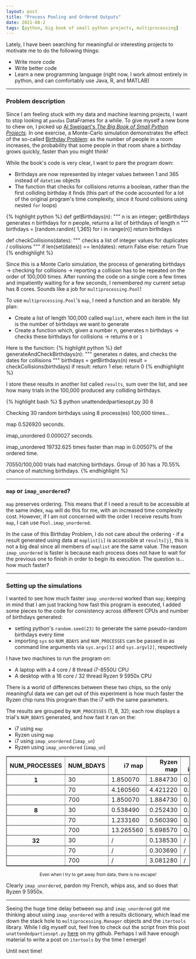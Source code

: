 ```yaml
---
layout: post
title: "Process Pooling and Ordered Outputs"
date: 2021-08-2
tags: [python, big book of small python projects, multiprocessing]
---
```


Lately, I have been searching for meaningful or interesting projects to motivate me to do the following things:
* Write more code
* Write better code
* Learn a new programming language (right now, I work almost entirely in python, and can comfortably use Java, R, and MATLAB)

___

### Problem description ###

Since I am feeling stuck with my data and machine learning projects, I want to stop looking at `pandas` DataFrames for a while. To give myself a new bone to chew on, I picked up [Al Sweigart\'s *The Big Book of Small Python Projects*](https://nostarch.com/big-book-small-python-projects). In one exercise, a Monte-Carlo simulation demonstrates the effect of the so-called [Birthday Problem](https://en.wikipedia.org/wiki/Birthday_problem): as the number of people in a room increases, the probability that some people in that room share a birthday grows quickly, faster than you might think!

While the book\'s code is very clear, I want to pare the program down:
* Birthdays are now represented by integer values between 1 and 365 instead of `datetime` objects
* The function that checks for collisions returns a boolean, rather than the first colliding birthday it finds (this part of the code accounted for a lot of the original program\'s time complexity, since it found collisions using nested `for` loops)

{% highlight python %}
def getBirthdays(n):
    """ n is an integer;
        getBirthdays generates
        n birthdays for n people,
        returns a list of birthdays
        of length n """
    birthdays = [random.randint(
	  1,365) for i in range(n)]
    return birthdays

def checkCollisions(dates):
    """ checks a list of
	integer values for duplicates
	/ collisions """
    if len(set(dates)) == len(dates):
        return False
    else:
        return True
{% endhighlight %}

Since this is a Monte Carlo simulation, the process of generating birthdays &rarr; checking for collisions &rarr; reporting a collision has to be repeated on the order of 100,000 times. After running the code on a single core a few times and impatiently waiting for a few seconds, I remembered my current setup has 8 cores. Sounds like a job for `multiprocessing.Pool`!

To use `multiprocessing.Pool`\'s `map`, I need a function and an iterable. My plan:
* Create a list of length 100,000 called `maplist`, where each item in the list is the number of birthdays we want to generate
* Create a function which, given a number n, generates n birthdays &rarr; checks these birthdays for collisions &rarr; returns `0`  or `1`

Here is the function:
{% highlight python %}
def generateAndCheckBirthdays(n):
    """ generates n dates, and checks
	the dates for collisions """
    birthdays = getBirthdays(n)
    result =
	  checkCollisions(birthdays)
    if result: return 1
    else: return 0
{% endhighlight %}

I store these results in another list called `results`, sum over the list, and see how many trials in the 100,000 produced any colliding birthdays.

{% highlight bash %}
$ python unattendedpartiesopt.py 30 8

Checking 30 random birthdays using
8 process(es) 100,000 times...

map               0.526920 seconds.

imap_unordered    0.000027 seconds.

imap_unordered    19732.625 times
                  faster than map
                  in 0.00507% of
                  the ordered time.

70550/100,000 trials had
matching birthdays.
Group of 30 has a 70.55% chance of
matching birthdays.
{% endhighlight %}

___

### `map` or `imap_unordered`? ###

`map` preserves ordering. This means that if I need a result to be accessible at the same index, `map` will do this for me, with an increased time complexity cost. However, if I am not concerned with the order I receive results from `map`, I can use `Pool.imap_unordered`.

In the case of this Birthday Problem, I do not care about the ordering - if a result generated using data at `maplist[i]` is accessible at `results[j]`, this is not a big deal since all members of `maplist` are the same value. The reason `imap_unordered` is faster is because each process does not have to wait for the previous one to finish in order to begin its execution. The question is... how much faster?

___

### Setting up the simulations ###

I wanted to see how much faster `imap_unordered` worked than `map`; keeping in mind that I am just tracking how fast this program is executed, I added some pieces to the code for consistency across different CPUs and number of birthdays generated:
* setting python\'s `random.seed(23)` to generate the same pseudo-random birthdays every time
* importing `sys` so `NUM_BDAYS` and `NUM_PROCESSES` can be passed in as command line arguments via `sys.argv[1]` and `sys.argv[2]`, respectively

I have two machines to run the program on:
* A laptop with a 4 core / 8 thread i7-8550U CPU
* A desktop with a 16 core / 32 thread Ryzen 9 5950x CPU

There is a world of differences between these two chips, so the only meaningful data we can get out of this experiment is how much faster the Ryzen chip runs this program than the i7 with the same parameters.

The results are grouped by `NUM_PROCESSES` (1, 8, 32); each row displays a trial\'s `NUM_BDAYS` generated, and how fast it ran on the:
* i7 using `map`
* Ryzen using `map`
* i7 using `imap_unordered` (`imap_un`)
* Ryzen using `imap_unordered` (`imap_un`)

<table border="1" class="dataframe">
  <thead>
    <tr style="text-align: right;">
      <th class='text'>NUM_PROCESSES</th>
      <th class='numeric'>NUM_BDAYS</th>
      <th class='numeric'>i7 map</th>
      <th class='text'>Ryzen map</th>
      <th class='text'>i7 imap_un</th>
	  <th class='text'>Ryzen imap_un</th>
    </tr>
  </thead>
  <tbody>
    <tr>
      <th data-title='NUM_PROCESSES' class='text'>1</th>
      <td data-title='NUM_BDAYS' class='numeric'>30</td>
      <td data-title='i7 map' class='numeric'>1.850070</td>
      <td data-title='Ryzen map' class='text'>1.884730</td>
      <td data-title='i7 imap_un' class='text'>0.000026</td>
	  <td data-title='Ryzen imap_un' class='text'>0.000019</td>
    </tr>
    <tr>
      <th data-title='NUM_PROCESSES' class='text'></th>
      <td data-title='NUM_BDAYS' class='numeric'>70</td>
      <td data-title='i7 map' class='numeric'>4.160560</td>
      <td data-title='Ryzen map' class='text'>4.421220</td>
      <td data-title='i7 imap_un' class='text'>0.000030</td>
	  <td data-title='Ryzen imap_un' class='text'>0.000020</td>
    </tr>
    <tr>
      <th data-title='NUM_PROCESSES' class='text'></th>
      <td data-title='NUM_BDAYS' class='numeric'>700</td>
      <td data-title='i7 map' class='numeric'>1.850070</td>
      <td data-title='Ryzen map' class='text'>1.884730</td>
      <td data-title='i7 imap_un' class='text'>0.000026</td>
	  <td data-title='Ryzen imap_un' class='text'>0.000019</td>
    </tr>
    <tr>
      <th data-title='NUM_PROCESSES' class='text'>8</th>
      <td data-title='NUM_BDAYS' class='numeric'>30</td>
      <td data-title='i7 map' class='numeric'>0.538490</td>
      <td data-title='Ryzen map' class='text'>0.252430</td>
      <td data-title='i7 imap_un' class='text'>0.000032</td>
	  <td data-title='Ryzen imap_un' class='text'>0.000024</td>
    </tr>
	<tr>
      <th data-title='NUM_PROCESSES' class='text'></th>
      <td data-title='NUM_BDAYS' class='numeric'>70</td>
      <td data-title='i7 map' class='numeric'>1.233160</td>
      <td data-title='Ryzen map' class='text'>0.560390</td>
      <td data-title='i7 imap_un' class='text'>0.000034</td>
	  <td data-title='Ryzen imap_un' class='text'>0.000023</td>
    </tr>
	<tr>
      <th data-title='NUM_PROCESSES' class='text'></th>
      <td data-title='NUM_BDAYS' class='numeric'>700</td>
      <td data-title='i7 map' class='numeric'>13.265560</td>
      <td data-title='Ryzen map' class='text'>5.698570</td>
      <td data-title='i7 imap_un' class='text'>0.000035</td>
	  <td data-title='Ryzen imap_un' class='text'>0.000031</td>
    </tr>
	<tr>
      <th data-title='NUM_PROCESSES' class='text'>32</th>
      <td data-title='NUM_BDAYS' class='numeric'>30</td>
      <td data-title='i7 map' class='numeric'>/</td>
      <td data-title='Ryzen map' class='text'>0.138530</td>
      <td data-title='i7 imap_un' class='text'>/</td>
	  <td data-title='Ryzen imap_un' class='text'>0.000026</td>
    </tr>
	<tr>
      <th data-title='NUM_PROCESSES' class='text'></th>
      <td data-title='NUM_BDAYS' class='numeric'>70</td>
      <td data-title='i7 map' class='numeric'>/</td>
      <td data-title='Ryzen map' class='text'>0.303690</td>
      <td data-title='i7 imap_un' class='text'>/</td>
	  <td data-title='Ryzen imap_un' class='text'>0.000021</td>
    </tr>
	<tr>
      <th data-title='NUM_PROCESSES' class='text'></th>
      <td data-title='NUM_BDAYS' class='numeric'>700</td>
      <td data-title='i7 map' class='numeric'>/</td>
      <td data-title='Ryzen map' class='text'>3.081280</td>
      <td data-title='i7 imap_un' class='text'>/</td>
	  <td data-title='Ryzen imap_un' class='text'>0.000026</td>
    </tr>
	</tbody>
</table>
<p align="center"><sup>Even when I try to get away from data, there is no escape!</sup></p>

Clearly `imap_unordered`, pardon my French, whips ass, and so does that Ryzen 9 5950x.

___

Seeing the huge time delay between `map` and `imap_unordered` got me thinking about using `imap_unordered` with a results dictionary, which lead me down the stack hole to `multiprocessing.Manager` objects and the `itertools` library. While I dig myself out, feel free to check out the script from this post `unattendedpartiesopt.py` [here](https://github.com/aimeecodes/aimee.codes/blob/main/assets/code/2021-08-02/unattendedpartiesopt.py) on my github. Perhaps I will have enough material to write a post on `itertools` by the time I emerge!

Until next time!
